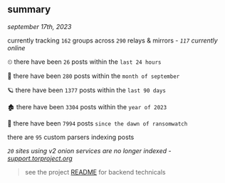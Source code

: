 
## summary
_september 17th, 2023_

currently tracking `162` groups across `290` relays & mirrors - _`117` currently online_

⏲ there have been `26` posts within the `last 24 hours`

🦈 there have been `280` posts within the `month of september`

🪐 there have been `1377` posts within the `last 90 days`

🏚 there have been `3304` posts within the `year of 2023`

🦕 there have been `7994` posts `since the dawn of ransomwatch`

there are `95` custom parsers indexing posts

_`20` sites using v2 onion services are no longer indexed - [support.torproject.org](https://support.torproject.org/onionservices/v2-deprecation/)_

> see the project [README](https://github.com/joshhighet/ransomwatch#ransomwatch--) for backend technicals
